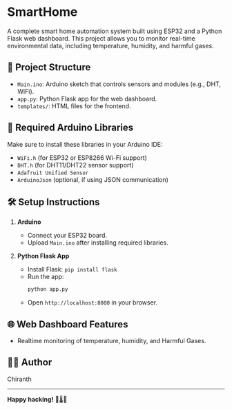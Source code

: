 # SmartHome
A complete smart home automation system built using ESP32 and a Python Flask web dashboard. This project allows you to monitor real-time environmental data, including temperature, humidity, and harmful gases.

## 📁 Project Structure

- `Main.ino`: Arduino sketch that controls sensors and modules (e.g., DHT, WiFi).
- `app.py`: Python Flask app for the web dashboard.
- `templates/`: HTML files for the frontend.

## 🔌 Required Arduino Libraries

Make sure to install these libraries in your Arduino IDE:

- `WiFi.h` (for ESP32 or ESP8266 Wi-Fi support)
- `DHT.h` (for DHT11/DHT22 sensor support)
- `Adafruit Unified Sensor`
- `ArduinoJson` (optional, if using JSON communication)
  
## 🛠️ Setup Instructions

1. **Arduino**
   - Connect your ESP32 board.
   - Upload `Main.ino` after installing required libraries.

2. **Python Flask App**
   - Install Flask: `pip install flask`
   - Run the app:
     ```bash
     python app.py
     ```
   - Open `http://localhost:8000` in your browser.

## 🌐 Web Dashboard Features

- Realtime monitoring of temperature, humidity, and Harmful Gases.

## 🧑‍💻 Author

Chiranth

---

**Happy hacking!** 🔧🌡️📶
